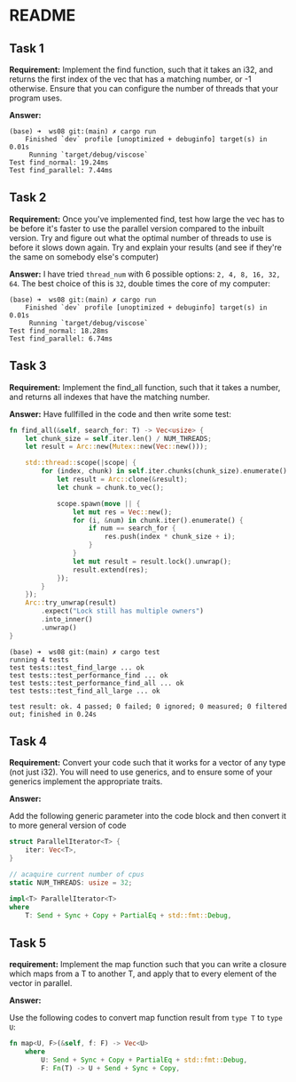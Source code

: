 # README

## Task 1

**Requirement:** Implement the find function, such that it takes an i32, and returns the first index of the vec that has a matching number, or -1 otherwise. Ensure that you can configure the number of threads that your program uses.

**Answer:**

```shell
(base) ➜  ws08 git:(main) ✗ cargo run
    Finished `dev` profile [unoptimized + debuginfo] target(s) in 0.01s
     Running `target/debug/viscose`
Test find_normal: 19.24ms
Test find_parallel: 7.44ms
```

## Task 2

**Requirement:** Once you've implemented find, test how large the vec has to be before it's faster to use the parallel version compared to the inbuilt version. Try and figure out what the optimal number of threads to use is before it slows down again. Try and explain your results (and see if they're the same on somebody else's computer)

**Answer:**
I have tried `thread_num` with 6 possible options: `2, 4, 8, 16, 32, 64`. The best choice of this is `32`, double times the core of my computer:

```shell
(base) ➜  ws08 git:(main) ✗ cargo run
    Finished `dev` profile [unoptimized + debuginfo] target(s) in 0.01s
     Running `target/debug/viscose`
Test find_normal: 18.28ms
Test find_parallel: 6.74ms
```

## Task 3

**Requirement:** Implement the find_all function, such that it takes a number, and returns all indexes that have the matching number.

**Answer:**
Have fullfilled in the code and then write some test:

```rust
fn find_all(&self, search_for: T) -> Vec<usize> {
    let chunk_size = self.iter.len() / NUM_THREADS;
    let result = Arc::new(Mutex::new(Vec::new()));

    std::thread::scope(|scope| {
        for (index, chunk) in self.iter.chunks(chunk_size).enumerate() {
            let result = Arc::clone(&result);
            let chunk = chunk.to_vec();

            scope.spawn(move || {
                let mut res = Vec::new();
                for (i, &num) in chunk.iter().enumerate() {
                    if num == search_for {
                        res.push(index * chunk_size + i);
                    }
                }
                let mut result = result.lock().unwrap();
                result.extend(res);
            });
        }
    });
    Arc::try_unwrap(result)
        .expect("Lock still has multiple owners")
        .into_inner()
        .unwrap()
}
```

```shell
(base) ➜  ws08 git:(main) ✗ cargo test
running 4 tests
test tests::test_find_large ... ok
test tests::test_performance_find ... ok
test tests::test_performance_find_all ... ok
test tests::test_find_all_large ... ok

test result: ok. 4 passed; 0 failed; 0 ignored; 0 measured; 0 filtered out; finished in 0.24s
```

## Task 4

**Requirement:** Convert your code such that it works for a vector of any type (not just i32). You will need to use generics, and to ensure some of your generics implement the appropriate traits.

**Answer:**

Add the following generic parameter into the code block and then convert it to more general version of code

```rust
struct ParallelIterator<T> {
    iter: Vec<T>,
}

// acaquire current number of cpus
static NUM_THREADS: usize = 32;

impl<T> ParallelIterator<T>
where
    T: Send + Sync + Copy + PartialEq + std::fmt::Debug,
```

## Task 5

**requirement:** Implement the map function such that you can write a closure which maps from a T to another T, and apply that to every element of the vector in parallel.

**Answer:**

Use the following codes to convert map function result from `type T` to `type U`:

```rust
fn map<U, F>(&self, f: F) -> Vec<U>
    where
        U: Send + Sync + Copy + PartialEq + std::fmt::Debug,
        F: Fn(T) -> U + Send + Sync + Copy,
```
